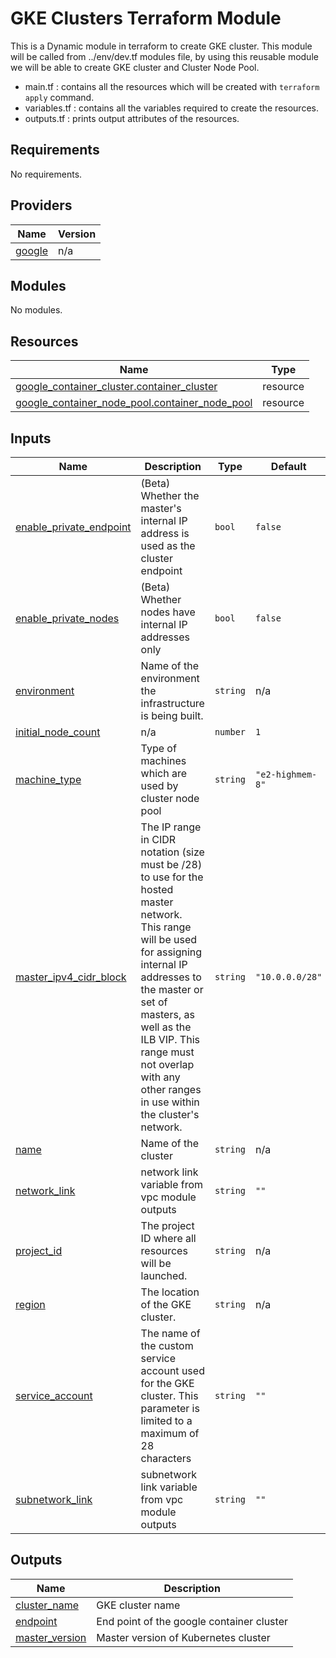 # GKE Clusters Terraform Module
This is a Dynamic module in terraform to create GKE cluster. This module will be called from ../env/dev.tf modules file, by using this reusable module we will be able to create GKE cluster and Cluster Node Pool.

* main.tf : contains all the resources which will be created with `terraform apply` command.
* variables.tf : contains all the variables required to create the resources.
* outputs.tf : prints output attributes of the resources.

## Requirements

No requirements.

## Providers

| Name | Version |
|------|---------|
| <a name="provider_google"></a> [google](#provider\_google) | n/a |

## Modules

No modules.

## Resources

| Name | Type |
|------|------|
| [google_container_cluster.container_cluster](https://registry.terraform.io/providers/hashicorp/google/latest/docs/resources/container_cluster) | resource |
| [google_container_node_pool.container_node_pool](https://registry.terraform.io/providers/hashicorp/google/latest/docs/resources/container_node_pool) | resource |

## Inputs

| Name | Description | Type | Default | Required |
|------|-------------|------|---------|:--------:|
| <a name="input_enable_private_endpoint"></a> [enable\_private\_endpoint](#input\_enable\_private\_endpoint) | (Beta) Whether the master's internal IP address is used as the cluster endpoint | `bool` | `false` | no |
| <a name="input_enable_private_nodes"></a> [enable\_private\_nodes](#input\_enable\_private\_nodes) | (Beta) Whether nodes have internal IP addresses only | `bool` | `false` | no |
| <a name="input_environment"></a> [environment](#input\_environment) | Name of the environment the infrastructure is being built. | `string` | n/a | yes |
| <a name="input_initial_node_count"></a> [initial\_node\_count](#input\_initial\_node\_count) | n/a | `number` | `1` | no |
| <a name="input_machine_type"></a> [machine\_type](#input\_machine\_type) | Type of machines which are used by cluster node pool | `string` | `"e2-highmem-8"` | no |
| <a name="input_master_ipv4_cidr_block"></a> [master\_ipv4\_cidr\_block](#input\_master\_ipv4\_cidr\_block) | The IP range in CIDR notation (size must be /28) to use for the hosted master network. This range will be used for assigning internal IP addresses to the master or set of masters, as well as the ILB VIP. This range must not overlap with any other ranges in use within the cluster's network. | `string` | `"10.0.0.0/28"` | no |
| <a name="input_name"></a> [name](#input\_name) | Name of the cluster | `string` | n/a | yes |
| <a name="input_network_link"></a> [network\_link](#input\_network\_link) | network link variable from vpc module outputs | `string` | `""` | no |
| <a name="input_project_id"></a> [project\_id](#input\_project\_id) | The project ID where all resources will be launched. | `string` | n/a | yes |
| <a name="input_region"></a> [region](#input\_region) | The location of the GKE cluster. | `string` | n/a | yes |
| <a name="input_service_account"></a> [service\_account](#input\_service\_account) | The name of the custom service account used for the GKE cluster. This parameter is limited to a maximum of 28 characters | `string` | `""` | no |
| <a name="input_subnetwork_link"></a> [subnetwork\_link](#input\_subnetwork\_link) | subnetwork link variable from vpc module outputs | `string` | `""` | no |

## Outputs

| Name | Description |
|------|-------------|
| <a name="output_cluster_name"></a> [cluster\_name](#output\_cluster\_name) | GKE cluster name |
| <a name="output_endpoint"></a> [endpoint](#output\_endpoint) | End point of the google container cluster |
| <a name="output_master_version"></a> [master\_version](#output\_master\_version) | Master version of Kubernetes cluster |
